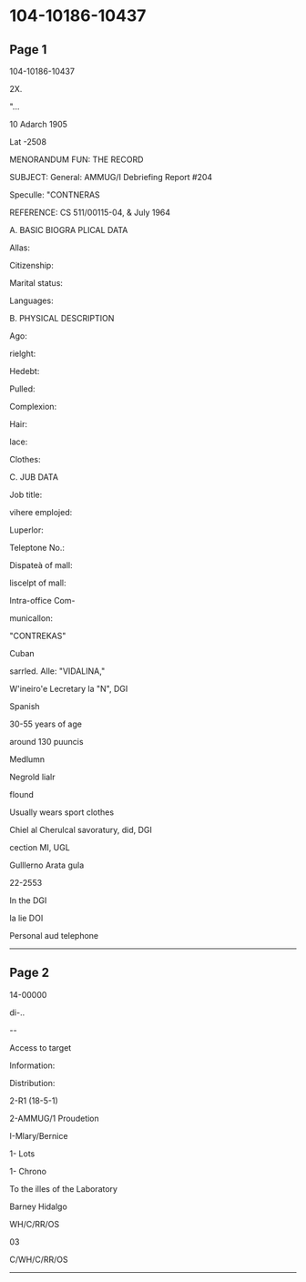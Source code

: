 # 104-10186-10437

## Page 1

104-10186-10437

2X.

"...

10 Adarch 1905

Lat -2508

MENORANDUM FUN: THE RECORD

SUBJECT: General: AMMUG/I Debriefing Report #204

Speculle: "CONTNERAS

REFERENCE: CS 511/00115-04, & July 1964

A. BASIC BIOGRA PLICAL DATA

Allas:

Citizenship:

Marital status:

Languages:

B. PHYSICAL DESCRIPTION

Ago:

rielght:

Hedebt:

Pulled:

Complexion:

Hair:

lace:

Clothes:

C. JUB DATA

Job title:

vihere emplojed:

Luperlor:

Teleptone No.:

Dispateà of mall:

liscelpt of mall:

Intra-office Com-

municallon:

"CONTREKAS"

Cuban

sarrled. Alle: "VIDALINA,"

W'ineiro'e Lecretary la "N", DGI

Spanish

30-55 years of age

around 130 puuncis

Medlumn

Negrold lialr

flound

Usually wears sport clothes

Chiel al Cherulcal savoratury, did, DGI

cection MI, UGL

Gulllerno Arata gula

22-2553

In the DGI

la lie DOI

Personal aud telephone

---

## Page 2

14-00000

di-..

--

Access to target

Information:

Distribution:

2-R1 (18-5-1)

2-AMMUG/1 Proudetion

I-Mlary/Bernice

1- Lots

1- Chrono

To the illes of the Laboratory

Barney Hidalgo

WH/C/RR/OS

03

C/WH/C/RR/OS

---

